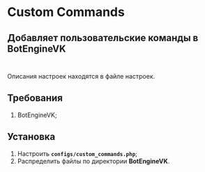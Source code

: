 # Custom Commands
## Добавляет пользовательские команды в BotEngineVK<br><br>

Описания настроек находятся в файле настроек.

## Требования
1. BotEngineVK;

## Установка
1. Настроить **`configs/custom_commands.php`**;
2. Распределить файлы по директории **BotEngineVK**.
